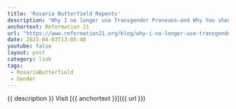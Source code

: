 ```yaml
---
title: 'Rosaria Butterfield Repents'
description: "Why I no longer use Transgender Pronouns—and Why You shouldn’t, either."
anchortext: Reformation 21
url: "https://www.reformation21.org/blog/why-i-no-longer-use-transgender-pronouns-and-why-you-shouldnt-either"
date: 2023-04-03T13:05:40
youtube: false
layout: post
category: link
tags:
 - RosariaButterfield
 - Gender
---
```

{{ description }} Visit [{{ anchortext }}]({{ url }})